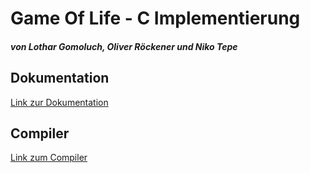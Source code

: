 # Game Of Life - C Implementierung
##### von Lothar Gomoluch, Oliver Röckener und Niko Tepe

## Dokumentation

[Link zur Dokumentation](https://github.com/JoeKL/GameOfLife/blob/master/doc/Game%20of%20Life%20Dokumentation.pdf)

## Compiler

[Link zum Compiler](https://sourceforge.net/projects/mingw-w64/files/Toolchains&#32;targetting&#32;Win32/Personal&#32;Builds/mingw-builds/installer/mingw-w64-install.exe/download)
